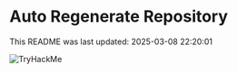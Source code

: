 # Auto Regenerate Repository

This README was last updated: 2025-03-08 22:20:01

 ![TryHackMe](https://tryhackme.com/badge/533634)